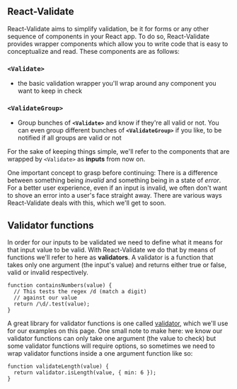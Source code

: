 React-Validate
-------------

React-Validate aims to simplify validation, be it for forms or any other sequence of components in your React app. To do so, React-Validate provides wrapper components which allow you to write code that is easy to conceptualize and read. These components are as follows:

### **`<Validate>`**
- the basic validation wrapper you'll wrap around any component you want to keep in check

### **`<ValidateGroup>`**
- Group bunches of **`<Validate>`** and know if they're all valid or not. You can even group different bunches of **`<ValidateGroup>`** if you like, to be notified if all groups are valid or not

For the sake of keeping things simple, we'll refer to the components that are wrapped by `<Validate>` as **inputs** from now on.

One important concept to grasp before continuing:
There is a difference between something being _invalid_ and something being in a state of _error_.
For a better user experience, even if an input is invalid, we often don't want to shove an error into a user's face straight away.
There are various ways React-Validate deals with this, which we'll get to soon.

Validator functions
-------------

In order for our inputs to be validated we need to define what it means for that input value to be valid.
With React-Validate we do that by means of functions we'll refer to here as **validators**. A validator is a function that
takes only one argument (the input's value) and returns either true or false, valid or invalid respectively.

```
function containsNumbers(value) {
  // This tests the regex /d (match a digit)
  // against our value
  return /\d/.test(value);
}
```

A great library for validator functions is one called [validator](https://github.com/chriso/validator.js),
which we'll use for our examples on this page. One small note to make here: we know our validator functions
can only take one argument (the value to check) but some validator functions will require options,
so sometimes we need to wrap validator functions inside a one argument function like so:

```
function validateLength(value) {
  return validator.isLength(value, { min: 6 });
}
```
